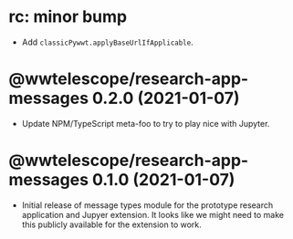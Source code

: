 # rc: minor bump

- Add `classicPywwt.applyBaseUrlIfApplicable`.

# @wwtelescope/research-app-messages 0.2.0 (2021-01-07)

- Update NPM/TypeScript meta-foo to try to play nice with Jupyter.

# @wwtelescope/research-app-messages 0.1.0 (2021-01-07)

- Initial release of message types module for the prototype research application
  and Jupyer extension. It looks like we might need to make this publicly
  available for the extension to work.
